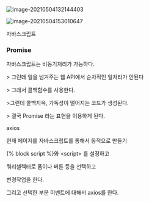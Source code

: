 ![image-20210504132144403](C:\Users\ssej0\AppData\Roaming\Typora\typora-user-images\image-20210504132144403.png)



![image-20210504153010647](C:\Users\ssej0\AppData\Roaming\Typora\typora-user-images\image-20210504153010647.png)



자바스크립트



### Promise

자바스크립트는 비동기처리가 가능하다.

\> 그런데 일을 넘겨주는 웹 API에서 순차적인 일처리가 안된다

\> 그래서 콜백함수를 사용한다.

\>그런데 콜백지옥, 가독성이 떨어지는 코드가 생성된다.

\> 결국 Promise 라는 표현을 이용하게 된다.



axios





현재 페이지를 자바스크립트를 통해서 동적으로 만들기

{% block script %}와 \<script> 를 설정하고

쿼리셀렉터로 폼이나 버튼 등을 선택하고

변경작업을 한다.

그리고 선택한 부분 이벤트에 대해서 axios를 한다.